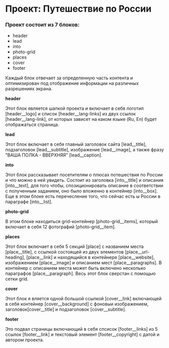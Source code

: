 # Проект: Путешествие по России

### Проект состоит из 7 блоков:
* header
* lead
* into
* photo-grid
* places
* cover
* footer

Каждый блок отвечает за определенную часть контента и оптимизирован под отображение информации на различных разрешениях экрана.

**header**

Этот блок является шапкой проекта и включает в себя логотип [header__logo] и список [header__lang-links] из двух ссылок [header__lang-link], от которых зависет на каком языке (Ru, En) будет отображаться страница.

**lead**

Этот блок включает в себя главный заголовок сайта [lead__title], подзаголовок [lead__subtitle], изображение [lead__image], а также фразу "ВАША ПОЛКА - ВВЕРХНЯЯ" [lead__caption].

**into**

Этот блок рассказывает посетителям о плюсах потешествия по России и что можно в ней увидеть. Состоит из заголовка [into__title] и описания [into__text], для того чтобы, спозиционировать описание в соответствии с полученным заданием, оно было вложенно в контейнер [into__box]. Еще в этом блоке есть перечесление того, что сейчас есть ы России в параграфе [into__list].

**photo-grid**

В этом блоке находиться grid-контейнер [photo-grid__items], который включает в себя 12 фотографий [photo-grid__item].

**places**

Этот блок включает в себя 5 секций [place] с названием места [place__title], с ссылкой состоящей из двух элементов [place__url-heading], [place__link] и находящийся в контейнере [place__website], изображением [place__image] и описанием мест [place__paragraphs]. В контейнер с описанием места может быть включено несколько параграфов [place__paragraph]. Весь этот блок сверстан с помощью сетки grid. 

**cover**

Этот блок я вляется одной большой ссылкой [cover__link] включающей в себя контейнер [cover__background] с фоновыи изображением, заголовок[cover__title] и подзаголовок [cover__subtitle].

**footer**

Это подвал страницы включающий в себя спсисок [footer__links] из 5 ссылок [footer__link] и текстовый элемент [footer__copyright] с датой и автором проекта.